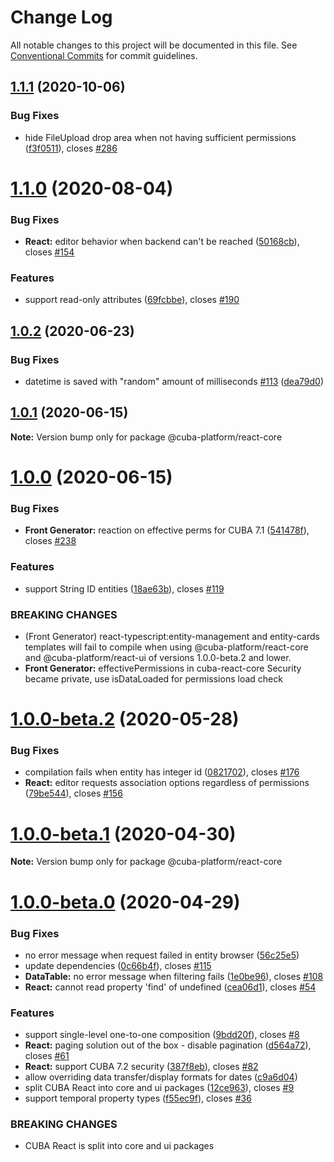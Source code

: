 # Change Log

All notable changes to this project will be documented in this file.
See [Conventional Commits](https://conventionalcommits.org) for commit guidelines.

## [1.1.1](https://github.com/cuba-platform/frontend/tree/master/packages/cuba-react-core/compare/@cuba-platform/react-core@1.1.0...@cuba-platform/react-core@1.1.1) (2020-10-06)


### Bug Fixes

* hide FileUpload drop area when not having sufficient permissions ([f3f0511](https://github.com/cuba-platform/frontend/tree/master/packages/cuba-react-core/commit/f3f051191f932f38f5db64a47601baf3bc5a58f5)), closes [#286](https://github.com/cuba-platform/frontend/tree/master/packages/cuba-react-core/issues/286)





# [1.1.0](https://github.com/cuba-platform/frontend/tree/master/packages/cuba-react-core/compare/@cuba-platform/react-core@1.0.2...@cuba-platform/react-core@1.1.0) (2020-08-04)


### Bug Fixes

* **React:** editor behavior when backend can't be reached ([50168cb](https://github.com/cuba-platform/frontend/tree/master/packages/cuba-react-core/commit/50168cbeb2bb55a129792b0961edbf6870083ddf)), closes [#154](https://github.com/cuba-platform/frontend/tree/master/packages/cuba-react-core/issues/154)


### Features

* support read-only attributes ([69fcbbe](https://github.com/cuba-platform/frontend/tree/master/packages/cuba-react-core/commit/69fcbbed31a949a710ddaab27a444a4f2f6394a3)), closes [#190](https://github.com/cuba-platform/frontend/tree/master/packages/cuba-react-core/issues/190)





## [1.0.2](https://github.com/cuba-platform/frontend/tree/master/packages/cuba-react-core/compare/@cuba-platform/react-core@1.0.1...@cuba-platform/react-core@1.0.2) (2020-06-23)


### Bug Fixes

* datetime is saved with "random" amount of milliseconds [#113](https://github.com/cuba-platform/frontend/tree/master/packages/cuba-react-core/issues/113) ([dea79d0](https://github.com/cuba-platform/frontend/tree/master/packages/cuba-react-core/commit/dea79d089dea58bece9034ae89a0b041213e2a24))





## [1.0.1](https://github.com/cuba-platform/frontend/tree/master/packages/cuba-react-core/compare/@cuba-platform/react-core@1.0.0...@cuba-platform/react-core@1.0.1) (2020-06-15)

**Note:** Version bump only for package @cuba-platform/react-core





# [1.0.0](https://github.com/cuba-platform/frontend/tree/master/packages/cuba-react-core/compare/@cuba-platform/react-core@1.0.0-beta.2...@cuba-platform/react-core@1.0.0) (2020-06-15)


### Bug Fixes

* **Front Generator:** reaction on effective perms for CUBA 7.1 ([541478f](https://github.com/cuba-platform/frontend/tree/master/packages/cuba-react-core/commit/541478f903ba51fc0e57dcac9bd073005b8a915a)), closes [#238](https://github.com/cuba-platform/frontend/tree/master/packages/cuba-react-core/issues/238)


### Features

* support String ID entities ([18ae63b](https://github.com/cuba-platform/frontend/tree/master/packages/cuba-react-core/commit/18ae63baf80d6e353da276a3ec96ef1c1aa53849)), closes [#119](https://github.com/cuba-platform/frontend/tree/master/packages/cuba-react-core/issues/119)


### BREAKING CHANGES

* (Front Generator) react-typescript:entity-management and entity-cards
templates will fail to compile when using @cuba-platform/react-core and
@cuba-platform/react-ui of versions 1.0.0-beta.2 and lower.
* **Front Generator:** effectivePermissions in cuba-react-core Security became private, use isDataLoaded for permissions
load check





# [1.0.0-beta.2](https://github.com/cuba-platform/frontend/tree/master/packages/cuba-react-core/compare/@cuba-platform/react-core@1.0.0-beta.1...@cuba-platform/react-core@1.0.0-beta.2) (2020-05-28)


### Bug Fixes

* compilation fails when entity has integer id ([0821702](https://github.com/cuba-platform/frontend/tree/master/packages/cuba-react-core/commit/082170259b884493bdf1f8d7b2d1158b93810064)), closes [#176](https://github.com/cuba-platform/frontend/tree/master/packages/cuba-react-core/issues/176)
* **React:** editor requests association options regardless of permissions ([79be544](https://github.com/cuba-platform/frontend/tree/master/packages/cuba-react-core/commit/79be54417eee28be40136a43a68f4c39ee893194)), closes [#156](https://github.com/cuba-platform/frontend/tree/master/packages/cuba-react-core/issues/156)





# [1.0.0-beta.1](https://github.com/cuba-platform/frontend/tree/master/packages/cuba-react-core/compare/@cuba-platform/react-core@1.0.0-beta.0...@cuba-platform/react-core@1.0.0-beta.1) (2020-04-30)

**Note:** Version bump only for package @cuba-platform/react-core





# [1.0.0-beta.0](https://github.com/cuba-platform/frontend/compare/release_19.1...@cuba-platform/react-core@1.0.0-beta.0) (2020-04-29)

### Bug Fixes

* no error message when request failed in entity browser ([56c25e5](https://github.com/cuba-platform/frontend/commit/56c25e59554e131b98ece8bfd7c9997a2a6c77a4))
* update dependencies ([0c66b4f](https://github.com/cuba-platform/frontend/commit/0c66b4f5db14829afa0bf54ede710e85417e44bd)), closes [#115](https://github.com/cuba-platform/frontend/issues/115)
* **DataTable:** no error message when filtering fails ([1e0be96](https://github.com/cuba-platform/frontend/commit/1e0be9692362cf01d904e2cb12045146ea088a6d)), closes [#108](https://github.com/cuba-platform/frontend/issues/108)
* **React:** cannot read property 'find' of undefined ([cea06d1](https://github.com/cuba-platform/frontend/commit/cea06d1466aa15f972753fee4b417818274118a5)), closes [#54](https://github.com/cuba-platform/frontend/issues/54)


### Features

* support single-level one-to-one composition ([9bdd20f](https://github.com/cuba-platform/frontend/commit/9bdd20f482508dc182183c63e6aad89ad4843b5a)), closes [#8](https://github.com/cuba-platform/frontend/issues/8)
* **React:** paging solution out of the box - disable pagination ([d564a72](https://github.com/cuba-platform/frontend/commit/d564a724d234a04dc24068d48b746708c008202d)), closes [#61](https://github.com/cuba-platform/frontend/issues/61)
* **React:** support CUBA 7.2 security ([387f8eb](https://github.com/cuba-platform/frontend/commit/387f8eb1eedfb3c52bad56c7330b1e3612cd6897)), closes [#82](https://github.com/cuba-platform/frontend/issues/82)
* allow overriding data transfer/display formats for dates ([c9a6d04](https://github.com/cuba-platform/frontend/commit/c9a6d04c3fa78402d9e002d3fd6d52788990aab0))
* split CUBA React into core and ui packages ([12ce963](https://github.com/cuba-platform/frontend/commit/12ce963d3c54660732e1b933d5c68adf6b239cbd)), closes [#9](https://github.com/cuba-platform/frontend/issues/9)
* support temporal property types ([f55ec9f](https://github.com/cuba-platform/frontend/commit/f55ec9f7c558ef82a4b6699511a2045f9058f949)), closes [#36](https://github.com/cuba-platform/frontend/issues/36)


### BREAKING CHANGES

* CUBA React is split into core and ui packages
